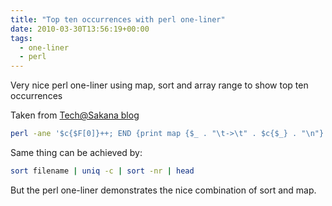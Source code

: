 ```yaml
---
title: "Top ten occurrences with perl one-liner"
date: 2010-03-30T13:56:19+00:00
tags:
  - one-liner
  - perl
---
```

Very nice perl one-liner using map, sort and array range to show top ten occurrences

Taken from [Tech@Sakana blog](http://www.sakana.fr/blog/2010/03/02/perl-counting-occurences-of-ip-addresses-in-apache-logs/)

```bash
perl -ane '$c{$F[0]}++; END {print map {$_ . "\t->\t" . $c{$_} . "\n"} (sort {$c{$b} <=> $c{$a}} keys %c)[0..9]}' filename
```

Same thing can be achieved by:

```bash
sort filename | uniq -c | sort -nr | head
```

But the perl one-liner demonstrates the nice combination of sort and map.